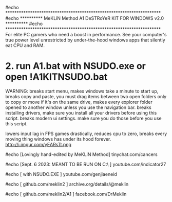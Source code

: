 #echo                *********************************************************************
#echo                ********** MeKLiN Method A1 DeSTRoYeR KIT FOR WINDOWS v2.0 **********
#echo                *********************************************************************
For elite PC gamers who need a boost in performance. See your computer's true power level unrestricted by under-the-hood windows apps that silently eat CPU and RAM.

# 2. run A1.bat with NSUDO.exe or open !A1KITNSUDO.bat

WARNING: breaks start menu, makes windows take a minute to start up, breaks copy and paste, you must drag items between two open folders only to copy or move if it's on the same drive, makes every explorer folder opened to another window unless you use the navigation bar. breaks installing drivers, make sure you install all your drivers before using this script. breaks modern ui settings. make sure you do those before you use this script.

lowers input lag in FPS games drastically, reduces cpu to zero, breaks every moving thing windows has under its hood forever.
http://i.imgur.com/yEARsTt.png

#echo                         [Lovingly hand-edited by MeKLiN Method] 
tinychat.com/cancers

#echo                         [Sept. 6 2023: MEANT TO BE RUN ON C:\ ] 
youtube.com/indicator27

#echo                         [       with NSUDO.EXE                ] 
youtube.com/genjiaeneid

#echo                         [       github.com/meklin2            ] 
archive.org/details/@meklin

#echo                         [       github.com/meklin2/A1         ] 
facebook.com/DrMeklin

